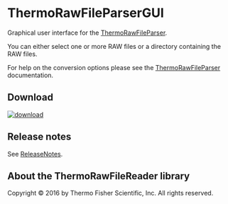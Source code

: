 # ThermoRawFileParserGUI
Graphical user interface for the [ThermoRawFileParser](https://github.com/compomics/ThermoRawFileParser).

You can either select one or more RAW files or a directory containing the RAW files.

For help on the conversion options please see the [ThermoRawFileParser](https://github.com/compomics/ThermoRawFileParser) documentation.

## Download
[![download](https://github.com/compomics/ThermoRawFileParserGUI/wiki/images/download_button.png)](http://genesis.ugent.be/maven2/no/uib/thermo-raw-file-parser-gui/ThermoRawFileParserGUI/1.2.0/ThermoRawFileParserGUI-1.2.0.zip)

## Release notes
See [ReleaseNotes](https://github.com/compomics/ThermoRawFileParserGUI/wiki/ReleaseNotes).

## About the ThermoRawFileReader library

Copyright © 2016 by Thermo Fisher Scientific, Inc. All rights reserved.
